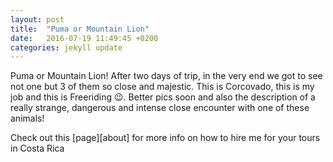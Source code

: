 ```yaml
---
layout: post
title:  "Puma or Mountain Lion"
date:   2016-07-19 11:49:45 +0200
categories: jekyll update
---
```

Puma or Mountain Lion! After two days of trip, in the very end we got to see not one but 3 of them so close and majestic. This is Corcovado, this is my job and this is Freeriding 😉. 
Better pics soon and also the description of a really strange, dangerous and intense close encounter with one of these animals!


Check out this [page][about] for more info on how to hire me for your tours in Costa Rica 
